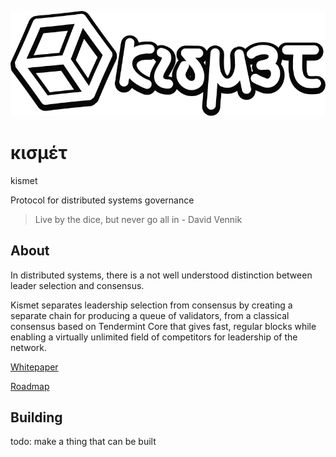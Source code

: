 ![logo](doc/logoshadow.svg)

# κισμέτ

kismet

Protocol for distributed systems governance

> Live by the dice, but never go all in - David Vennik

## About

In distributed systems, there is a not well understood distinction between leader selection and consensus. 

Kismet separates leadership selection from consensus by creating a separate chain for producing a queue of validators, from a classical consensus based on Tendermint Core that gives fast, regular blocks while enabling a virtually unlimited field of competitors for leadership of the network.

[Whitepaper](doc/whitepaper.md)

[Roadmap](doc/roadmap.md)

## Building

todo: make a thing that can be built
